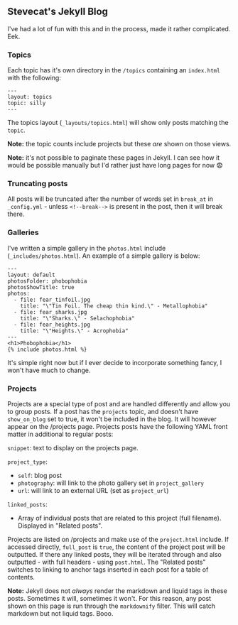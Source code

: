 ## Stevecat's Jekyll Blog

I've had a lot of fun with this and in the process, made it rather complicated. Eek.

### Topics

Each topic has it's own directory in the `/topics` containing an `index.html` with the following:

```
---
layout: topics
topic: silly
---
```

The topics layout (`_layouts/topics.html`) will show only posts matching the `topic`.

**Note:** the topic counts include projects but these _are_ shown on those views.

**Note:** it's not possible to paginate these pages in Jekyll. I can see how it would be possible manually but I'd rather just have long pages for now :fearful:

### Truncating posts

All posts will be truncated after the number of words set in `break_at` in `_config.yml` - unless `<!--break-->` is present in the post,
then it will break there.

### Galleries

I've written a simple gallery in the `photos.html` include (`_includes/photos.html`). An example of a simple gallery is below:

```
---
layout: default
photosFolder: phobophobia
photosShowTitle: true
photos:
  - file: fear_tinfoil.jpg
    title: "\"Tin Foil. The cheap thin kind.\" - Metallophobia"
  - file: fear_sharks.jpg
    title: "\"Sharks.\" - Selachophobia"
  - file: fear_heights.jpg
    title: "\"Heights.\" - Acrophobia"
---
<h1>Phobophobia</h1>
{% include photos.html %}
```

It's simple right now but if I ever decide to incorporate something fancy, I won't have much to change.

### Projects

Projects are a special type of post and are handled differently and allow you to group posts. If a post has the `projects` topic, and doesn't have `show_on_blog` set to true, it won't be included in the blog. It will however appear on the /projects page. Projects posts have the following YAML front matter in additional to regular posts:

`snippet`: text to display on the projects page.

`project_type`:

* `self`: blog post
* `photography`: will link to the photo gallery set in `project_gallery`
* `url`: will link to an external URL (set as `project_url`)

`linked_posts`:

* Array of individual posts that are related to this project (full filename). Displayed in "Related posts".

Projects are listed on /projects and make use of the `project.html` include. If accessed directly, `full_post` is `true`, the content of the project post will be outputted. If there any linked posts, they will be iterated through and also outputted - with full headers - using `post.html`. The "Related posts" switches to linking to anchor tags inserted in each post for a table of contents.

**Note:** Jekyll does not _always_ render the markdown and liquid tags in these posts. Sometimes it will, sometimes it won't. For this reason, any post shown on this page is run through the `markdownify` filter. This will catch markdown but not liquid tags. Booo.
